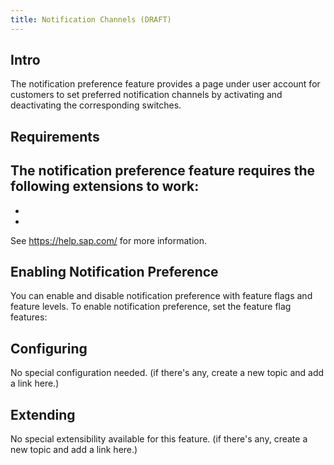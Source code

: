 ```yaml
---
title: Notification Channels (DRAFT)
---
```


## Intro

The notification preference feature provides a page under user account for customers to set preferred notification channels by activating and deactivating the corresponding switches. 

## Requirements

The notification preference feature requires the following extensions to work:
- 
- 
-  

See https://help.sap.com/ for more information.

## Enabling Notification Preference

You can enable and disable notification preference with feature flags and feature levels. To enable notification preference, set the feature flag features:

## Configuring

No special configuration needed. (if there's any, create a new topic and add a link here.)


## Extending

No special extensibility available for this feature. (if there's any, create a new topic and add a link here.)

